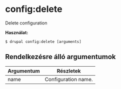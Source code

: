 # config:delete
Delete configuration

**Használat:**
```
$ drupal config:delete [arguments] 
```

## Rendelkezésre álló argumentumok
Argumentum | Részletek
---------|-------------
name | Configuration name.
